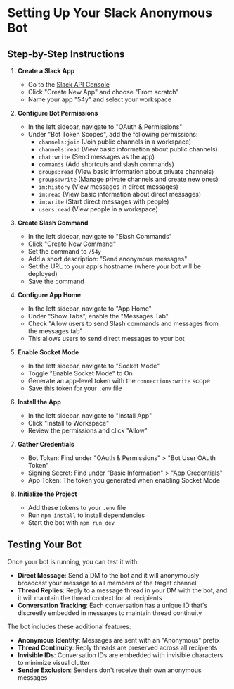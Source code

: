 # Setting Up Your Slack Anonymous Bot

## Step-by-Step Instructions

1. **Create a Slack App**
   - Go to the [Slack API Console](https://api.slack.com/apps)
   - Click "Create New App" and choose "From scratch"
   - Name your app "54y" and select your workspace

2. **Configure Bot Permissions**
   - In the left sidebar, navigate to "OAuth & Permissions"
   - Under "Bot Token Scopes", add the following permissions:
     - `channels:join` (Join public channels in a workspace)
     - `channels:read` (View basic information about public channels)
     - `chat:write` (Send messages as the app)
     - `commands` (Add shortcuts and slash commands)
     - `groups:read` (View basic information about private channels)
     - `groups:write` (Manage private channels and create new ones)
     - `im:history` (View messages in direct messages)
     - `im:read` (View basic information about direct messages)
     - `im:write` (Start direct messages with people)
     - `users:read` (View people in a workspace)

3. **Create Slash Command**
   - In the left sidebar, navigate to "Slash Commands"
   - Click "Create New Command"
   - Set the command to `/54y`
   - Add a short description: "Send anonymous messages"
   - Set the URL to your app's hostname (where your bot will be deployed)
   - Save the command

4. **Configure App Home**
   - In the left sidebar, navigate to "App Home"
   - Under "Show Tabs", enable the "Messages Tab"
   - Check "Allow users to send Slash commands and messages from the messages tab"
   - This allows users to send direct messages to your bot

5. **Enable Socket Mode**
   - In the left sidebar, navigate to "Socket Mode"
   - Toggle "Enable Socket Mode" to On
   - Generate an app-level token with the `connections:write` scope
   - Save this token for your `.env` file

6. **Install the App**
   - In the left sidebar, navigate to "Install App"
   - Click "Install to Workspace"
   - Review the permissions and click "Allow"

7. **Gather Credentials**
   - Bot Token: Find under "OAuth & Permissions" > "Bot User OAuth Token"
   - Signing Secret: Find under "Basic Information" > "App Credentials"
   - App Token: The token you generated when enabling Socket Mode

8. **Initialize the Project**
   - Add these tokens to your `.env` file
   - Run `npm install` to install dependencies
   - Start the bot with `npm run dev`

## Testing Your Bot

Once your bot is running, you can test it with:

- **Direct Message**: Send a DM to the bot and it will anonymously broadcast your message to all members of the target channel
- **Thread Replies**: Reply to a message thread in your DM with the bot, and it will maintain the thread context for all recipients
- **Conversation Tracking**: Each conversation has a unique ID that's discreetly embedded in messages to maintain thread continuity

The bot includes these additional features:

- **Anonymous Identity**: Messages are sent with an "Anonymous" prefix
- **Thread Continuity**: Reply threads are preserved across all recipients
- **Invisible IDs**: Conversation IDs are embedded with invisible characters to minimize visual clutter
- **Sender Exclusion**: Senders don't receive their own anonymous messages